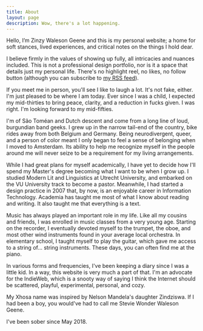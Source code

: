 ```yaml
---
title: About
layout: page
description: Wow, there's a lot happening.
---
```

<!-- {{< rawhtml >}}
<figure>
  <img src="https://res.cloudinary.com/dbi2zounq/image/upload/w_1300/v1692260666/IMG_4778_fm3g1i.jpg" alt="">
  <figcaption>Here's me in the summer of 2023, relaxing deeply in a Norwegian cabin overlooking a beautiful fjord</figcaption>
</figure>
{{< /rawhtml >}} -->


Hello, I’m Zinzy Waleson Geene and this is my personal website; a home for soft stances, lived experiences, and critical notes on the things I hold dear.

I believe firmly in the values of showing up fully, all intricacies and nuances included. This is not a professional design portfolio, nor is it a space that details just my personal life. There's no highlight reel, no likes, no follow button (although you can subscribe to [my RSS feed](/follow)).

If you meet me in person, you'll see I like to laugh a lot. It's not fake, either. I'm just pleased to be where I am today. Ever since I was a child, I expected my mid-thirties to bring peace, clarity, and a reduction in fucks given. I was right. I'm looking forward to my mid-fifties.

I'm of São Toméan and Dutch descent and come from a long line of loud, burgundian band geeks. I grew up in the narrow tail-end of the country, bike rides away from both Belgium and Germany. Being neurodivergent, queer, and a person of color meant I only began to feel a sense of belonging when I moved to Amsterdam. Its ability to help me recognize myself in the people around me will never seize to be a requirement for my living arrangements.

While I had great plans for myself academically, I have yet to decide how I'll spend my Master's degree becoming what I want to be when I grow up. I studied Modern Lit and Linguistics at Utrecht University, and embarked on the VU University track to become a pastor. Meanwhile, I had started a design practice in 2007 that, by now, is an enjoyable career in Information Technology. Academia has taught me most of what I know about reading and writing. It also taught me that everything is a text.

Music has always played an important role in my life. Like all my cousins and friends, I was enrolled in music classes from a very young age. Starting on the recorder, I eventually devoted myself to the trumpet, the oboe, and most other wind instruments found in your average local orchestra. In elementary school, I taught myself to play the guitar, which gave me access to a string of... string instruments. These days, you can often find me at the piano.

In various forms and frequencies, I've been keeping a diary since I was a little kid. In a way, this website is very much a part of that. I'm an advocate for the IndieWeb, which is a snooty way of saying I think the Internet should be scattered, playful, experimental, personal, and cozy.
 
My Xhosa name was inspired by Nelson Mandela's daughter Zindziswa. If I had been a boy, you would've had to call me Stevie Wonder Waleson Geene.

I've been sober since May 2018.
